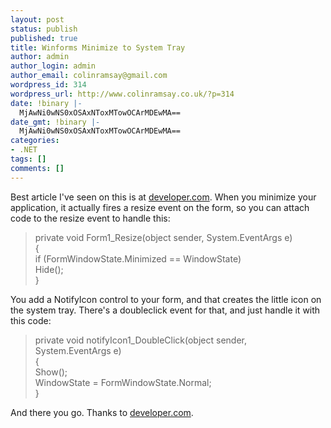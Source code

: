 ```yaml
---
layout: post
status: publish
published: true
title: Winforms Minimize to System Tray
author: admin
author_login: admin
author_email: colinramsay@gmail.com
wordpress_id: 314
wordpress_url: http://www.colinramsay.co.uk/?p=314
date: !binary |-
  MjAwNi0wNS0xOSAxNToxMTowOCArMDEwMA==
date_gmt: !binary |-
  MjAwNi0wNS0xOSAxNToxMTowOCArMDEwMA==
categories:
- .NET
tags: []
comments: []
---
```

<p>Best article I've seen on this is at <a href=": http://www.developer.com/net/csharp/article.php/3336751">developer.com</a>. When you minimize your application, it actually fires a resize event on the form, so you can attach code to the resize event to handle this:</p>
<blockquote><p>
private void Form1_Resize(object sender, System.EventArgs e)<br />
{<br />
   if (FormWindowState.Minimized == WindowState)<br />
      Hide();<br />
}
</p></blockquote>
<p>You add a NotifyIcon control to your form, and that creates the little icon on the system tray. There's a doubleclick event for that, and just handle it with this code:</p>
<blockquote><p>private void notifyIcon1_DoubleClick(object sender,<br />
                                     System.EventArgs e)<br />
{<br />
    Show();<br />
    WindowState = FormWindowState.Normal;<br />
}</p></blockquote>
<p>And there you go. Thanks to <a href=": http://www.developer.com/net/csharp/article.php/3336751">developer.com</a>.</p>
